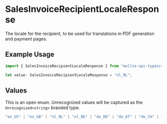 # SalesInvoiceRecipientLocaleResponse

The locale for the recipient, to be used for translations in PDF generation and payment pages.

## Example Usage

```typescript
import { SalesInvoiceRecipientLocaleResponse } from "mollie-api-typescript/models";

let value: SalesInvoiceRecipientLocaleResponse = "nl_NL";
```

## Values

This is an open enum. Unrecognized values will be captured as the `Unrecognized<string>` branded type.

```typescript
"en_US" | "en_GB" | "nl_NL" | "nl_BE" | "de_DE" | "de_AT" | "de_CH" | "fr_FR" | "fr_BE" | Unrecognized<string>
```
